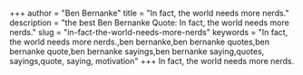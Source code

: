 +++
author = "Ben Bernanke"
title = "In fact, the world needs more nerds."
description = "the best Ben Bernanke Quote: In fact, the world needs more nerds."
slug = "in-fact-the-world-needs-more-nerds"
keywords = "In fact, the world needs more nerds.,ben bernanke,ben bernanke quotes,ben bernanke quote,ben bernanke sayings,ben bernanke saying,quotes, sayings,quote, saying, motivation"
+++
In fact, the world needs more nerds.

